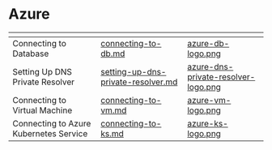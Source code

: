 # Azure

<table data-view="cards">
    <thead>
        <tr>
            <th></th>
            <th data-hidden data-card-target data-type="content-ref"></th>
            <th data-hidden data-card-cover data-type="files"></th>
        </tr>
    </thead>
    <tbody>
        <tr>
            <td>Connecting to Database</td>
            <td>
                <a href="connecting-to-db.md">connecting-to-db.md</a>
            </td>
            <td>
                <a href="../../../.gitbook/assets/azure-db-logo.png">azure-db-logo.png</a>
        </tr>
        <tr>
            <td>Setting Up DNS Private Resolver</td>
            <td>
                <a href="setting-up-dns-private-resolver.md">setting-up-dns-private-resolver.md</a>
            </td>
            <td>
                <a href="../../../.gitbook/assets/azure-dns-private-resolver-logo.png">azure-dns-private-resolver-logo.png</a>
        </tr>
        <tr>
            <td>Connecting to Virtual Machine</td>
            <td>
                <a href="connecting-to-vm.md">connecting-to-vm.md</a>
            </td>
            <td>
                <a href="../../../.gitbook/assets/azure-vm-logo.png">azure-vm-logo.png</a>
            </td>
        </tr>
        <tr>
            <td>Connecting to Azure Kubernetes Service</td>
            <td>
                <a href="connecting-to-ks.md">connecting-to-ks.md</a>
            </td>
            <td>
                <a href="../../../.gitbook/assets/azure-ks-logo.png">azure-ks-logo.png</a>
            </td>
        </tr>
    </tbody>
</table>

